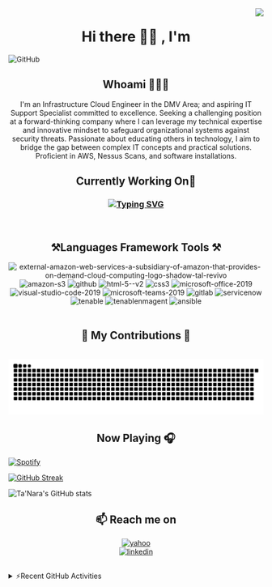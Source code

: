 
<img align="right" src="https://visitor-badge.laobi.icu/badge?page_id=taylortn.taylortn" />

<h1 align="center">Hi there 👋🏾 , I'm </h1>

![GitHub](https://github.com/taylortn/taylortn/assets/161537665/55874b4b-9910-448e-a8cd-74ec9c9eb2ed)

<h2 align="center">  Whoami 👩🏾‍💻</h2>
<p align="center">
I'm an Infrastructure Cloud Engineer in the DMV Area; and aspiring IT Support Specialist committed to excellence. Seeking a challenging position at a forward-thinking company where I can leverage my technical expertise and innovative mindset to safeguard organizational systems against security threats. Passionate about educating others in technology, I aim to bridge the gap between complex IT concepts and practical solutions. Proficient in AWS, Nessus Scans, and software installations.
 <br>
<h2 align="center">Currently Working On🔭</h2>

<h3 align="center">

<a href="https://git.io/typing-svg"><img src="https://readme-typing-svg.demolab.com?font=Fira+Code&size=16&pause=50&multiline=true&random=false&width=700&height=350&lines=-+Comparing+Scans+from+Tenable+Security+Center+with+RHEL%2FWINDOW+instances;+-+Automation+of+EBS+and+AMI+Snapshots;-+Created+KMS+Keys+for+Instances;+-+Encryption+of+EBS+Volume;-+Update+Nessus+Agents;-+Updating+Versions;-+GUI+is+up+%26+accessible;-+Health+Checks+to+the+AWS+System;-+Create+Alarms+to+be+emailed+up+CPU+Utilization;-+Installing+Ansible+Playbook+on+Instances;-+Deploy+instances+to+Trellix;-+Adding+%26+removing+NACL;-+Creating+ALBs;-+Creating+new+VPCs;-+Creating+STIG+Checklists" alt="Typing SVG" /></a>
</h3>

<br>
 <h2 align="center">⚒️Languages Framework Tools ⚒️ </h2>
 <div align="center">
 <img width="100" height="100" src="https://img.icons8.com/external-tal-revivo-shadow-tal-revivo/100/external-amazon-web-services-a-subsidiary-of-amazon-that-provides-on-demand-cloud-computing-logo-shadow-tal-revivo.png" alt="external-amazon-web-services-a-subsidiary-of-amazon-that-provides-on-demand-cloud-computing-logo-shadow-tal-revivo"/>
 <img width="100" height="100" src="https://img.icons8.com/color/100/amazon-s3.png" alt="amazon-s3"/>
 <img width="100" height="100" src="https://img.icons8.com/clouds/100/github.png" alt="github"/>
 <img width="100" height="100" src="https://img.icons8.com/color/100/html-5--v2.png" alt="html-5--v2"/>
 <img width="100" height="100" src="https://img.icons8.com/color/48/css3.png" alt="css3"/>
 <img width="100" height="100" src="https://img.icons8.com/fluency/100/microsoft-office-2019.png" alt="microsoft-office-2019"/>
 <img width="100" height="100" src="https://img.icons8.com/fluency/100/visual-studio-code-2019.png" alt="visual-studio-code-2019"/>
 <img width="100" height="100" src="https://img.icons8.com/fluency/100/microsoft-teams-2019.png" alt="microsoft-teams-2019"/>
 <img width="100" height="100" src="https://img.icons8.com/color/100/gitlab.png" alt="gitlab"/>
 <img width="100" height="100" src="https://seeklogo.com/images/S/servicenow-agent-logo-F71A6DAFCE-seeklogo.com.png" alt="servicenow"/>
 <img width="100" height="100" src="https://images.g2crowd.com/uploads/product/image/social_landscape/social_landscape_a56946b0f7cacc09a4f3e6844fd08b04/tenable-security-center.png" alt="tenable"/>
<img width="100" height="100" src="https://www.access42.nl/wp-content/uploads/2020/01/nessus-logo.png" alt="tenablenmagent"/>
<img width="100" height="100" src="https://levelupla.io/wp-content/uploads/2020/05/ansiblelogo.png" alt="ansible"/>  
 </div>
 <br>
 <div align="center">
 <h2>🐍 My Contributions 🐍 </h2>
 <br>
 <img alt="snake eating my contributions" src="https://raw.githubusercontent.com/taylortn/taylortn/output/github-contribution-grid-snake.svg" /> <br/>
 </div>
 
 <h2 align="center">Now Playing 🎧</h2>
 
[![Spotify](https://now-playing-murex.vercel.app/api/spotify)](https://open.spotify.com/user/312u2ozgni7szbjo3gx5l6lhpi5e)
<br>


<!--
 <details>
 <summary>⚡ GitHub Stats</summary>
  </details>
 -->
<a href="https://git.io/streak-stats"><img src="https://streak-stats.demolab.com?user=taylortn&date_format=j%20M%5B%20Y%5D&exclude_days=Sun%2CSat" alt="GitHub Streak" /></a>
 
![Ta'Nara's GitHub stats](https://github-readme-stats-ebon-chi.vercel.app/api?username=taylortn&show_icons=true&theme=radical)


 <h2 align="center"></h2>

<h2  align="center">📫 Reach me on</h2>
<p align="center">
 <a href="mailto:tanara.taylor@yahoo.com">
 <img width="100" height="100" src="https://img.icons8.com/clouds/100/yahoo.png" alt="yahoo"/>
 <br>
  <a target="_blank"href="https://www.linkedin.com/in/taylortanara/"><img width="100" height="100" src="https://img.icons8.com/3d-fluency/94/linkedin.png" alt="linkedin"/>
 </a>
 </a>
</p>
 <h2 align="center"></h2>

 <details>
  <summary>⚡Recent GitHub Activities</summary>
  <!--START_SECTION:activity-->
 </details>
 
 
 
 
 <!--
**taylortn/taylortn** is a ✨ _special_ ✨ repository because its `README.md` (this file) appears on your GitHub profile.

Here are some ideas to get you started:

- 🔭 I’m currently working on ...
- 🌱 I’m currently learning ...
- 👯 I’m looking to collaborate on ...
- 🤔 I’m looking for help with ...
- 💬 Ask me about ...
- 📫 How to reach me: ...
- 😄 Pronouns: ...
- ⚡ Fun fact: ...
-->

